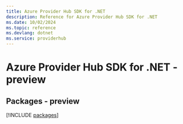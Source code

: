 ```yaml
---
title: Azure Provider Hub SDK for .NET
description: Reference for Azure Provider Hub SDK for .NET
ms.date: 10/02/2024
ms.topic: reference
ms.devlang: dotnet
ms.service: providerhub
---
```

# Azure Provider Hub SDK for .NET - preview
## Packages - preview
[!INCLUDE [packages](provider-hub-index.md)]